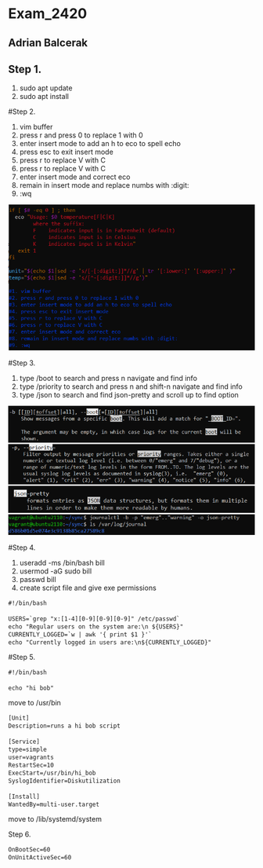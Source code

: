 # Exam_2420
## Adrian Balcerak

## Step 1.

1. sudo apt update
2. sudo apt install

#Step 2.

1. vim buffer
2. press r and press 0 to replace 1 with 0
3. enter insert mode to add an h to eco to spell echo
4. press esc to exit insert mode
5. press r to replace V with C
6. press r to replace V with C
7. enter insert mode and correct eco
8. remain in insert mode and replace numbs with :digit:
9. :wq

![step2](./Images/step2.png)


#Step 3.

1. type /boot to search and press n navigate and find info
2. type /priority to search and press n and shift-n navigate and find info
3. type /json to search and find json-pretty and scroll up to find option

![step3-1](./Images/step3-1.png)
![step3-2](./Images/step3-2.png)
![step3-3](./Images/step3-3.png)
![step3-4](./Images/step3-4.png)

#Step 4.

1. useradd -ms /bin/bash bill
2. usermod -aG sudo bill
3. passwd bill
4. create script file and give exe permissions

```
#!/bin/bash

USERS=`grep "x:[1-4][0-9][0-9][0-9]" /etc/passwd`
echo "Regular users on the system are:\n ${USERS}"
CURRENTLY_LOGGED=`w | awk '{ print $1 }'`
echo "Currently logged in users are:\n${CURRENTLY_LOGGED}"
```

#Step 5.

```
#!/bin/bash

echo "hi bob"
```

move to /usr/bin

```
[Unit]
Description=runs a hi bob script

[Service]
type=simple
user=vagrants
RestartSec=10
ExecStart=/usr/bin/hi_bob
SyslogIdentifier=Diskutilization

[Install]
WantedBy=multi-user.target
```

move to /lib/systemd/system

Step 6.

```
OnBootSec=60
OnUnitActiveSec=60
```

